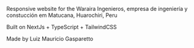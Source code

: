 Responsive website for the Waraira Ingenieros, empresa de ingeniería y constucción em Matucana, Huarochiri, Peru

Built on NextJs + TypeScript + TailwindCSS

Made by Luiz Mauricio Gasparetto